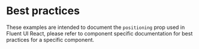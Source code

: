 # Best practices

These examples are intended to document the `positioning` prop used in Fluent UI React, please refer to component specific
documentation for best practices for a specific component.
